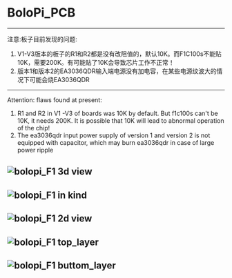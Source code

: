 # BoloPi_PCB
----------------------------
注意:板子目前发现的问题:
1. V1-V3版本的板子的R1和R2都是没有改阻值的，默认10K。而F1C100s不能贴10K，需要200K。有可能贴了10K会导致芯片工作不正常！
2. 版本1和版本2的EA3036QDR输入端电源没有加电容，在某些电源纹波大的情况下可能会烧EA3036QDR
----------------------------
Attention: flaws found at present:
1. R1 and R2 in V1 -V3 of boards was 10K by default. But f1c100s can't be 10K, it needs 200K. It is possible that 10K will lead to abnormal operation of the chip!
2. The ea3036qdr input power supply of version 1 and version 2 is not equipped with capacitor, which may burn ea3036qdr in case of large power ripple

![bolopi_F1 3d view](https://raw.githubusercontent.com/VeiLiang/BoloPi_PCB/master/BoloPi-F1_V4_3D.png)
---
![bolopi_F1 in kind](https://raw.githubusercontent.com/VeiLiang/BoloPi_PCB/master/BoLoPi-F1_V4_Real.jpg)
---
![bolopi_F1 2d view](https://raw.githubusercontent.com/VeiLiang/BoloPi_PCB/master/BoloPi-F1_V4_2D.png)
---
![bolopi_F1 top_layer](https://raw.githubusercontent.com/VeiLiang/BoloPi_PCB/master/BoloPi-F1_V4_Top.png)
---
![bolopi_F1 buttom_layer](https://raw.githubusercontent.com/VeiLiang/BoloPi_PCB/master/BoloPi-F1_V4_Buttom.png)
---

